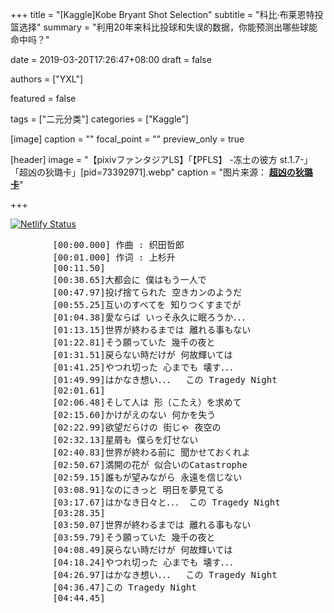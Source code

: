 +++
title = "[Kaggle]Kobe Bryant Shot Selection"
subtitle = "科比·布莱恩特投篮选择"
summary = "利用20年来科比投球和失误的数据，你能预测出哪些球能命中吗？"

date = 2019-03-20T17:26:47+08:00
draft = false

authors = ["YXL"]

featured = false

tags = ["二元分类"]
categories = ["Kaggle"]

[image]
  caption = ""
  focal_point = ""
  preview_only = true

[header]
  image = "【pixivファンタジアLS】「【PFLS】 -冻土の彼方 st.1.7-」「超凶の狄璐卡」[pid=73392971].webp"
  caption = "图片来源： [**超凶の狄璐卡**](https://www.pixiv.net/member_illust.php?mode=medium&illust_id=73392971)"

+++

[![Netlify Status](https://api.netlify.com/api/v1/badges/1008d0ba-6d9b-4a11-9b41-2326f3c096f2/deploy-status)](https://app.netlify.com/sites/yxl/deploys)

<link rel="stylesheet" href="../../../kosugi-maru.css">
<link rel="stylesheet" href="../../../css/APlayer.min.css">
<div id="aplayer">
	<pre class="aplayer-lrc-content">
        [00:00.000] 作曲 : 织田哲郎
        [00:01.000] 作词 : 上杉升
        [00:11.50]
        [00:38.65]大都会に 僕はもう一人で
        [00:47.97]投げ捨てられた 空きカンのようだ
        [00:55.25]互いのすべてを 知りつくすまでが
        [01:04.38]愛ならば いっそ永久に眠ろうか．．．
        [01:13.15]世界が終わるまでは 離れる事もない
        [01:22.81]そう願っていた 幾千の夜と
        [01:31.51]戻らない時だけが 何故輝いては
        [01:41.25]やつれ切った 心までも 壊す．．．
        [01:49.99]はかなき想い．．．  この Tragedy Night
        [02:01.61]
        [02:06.48]そして人は 形（こたえ）を求めて
        [02:15.60]かけがえのない 何かを失う
        [02:22.99]欲望だらけの 街じゃ 夜空の
        [02:32.13]星屑も 僕らを灯せない
        [02:40.83]世界が終わる前に 聞かせておくれよ
        [02:50.67]満開の花が 似合いのCatastrophe
        [02:59.15]誰もが望みながら 永遠を信じない
        [03:08.91]なのにきっと 明日を夢見てる
        [03:17.67]はかなき日々と．．． この Tragedy Night
        [03:28.35]
        [03:50.07]世界が終わるまでは 離れる事もない
        [03:59.79]そう願っていた 幾千の夜と
        [04:08.49]戻らない時だけが 何故輝いては
        [04:18.24]やつれ切った 心までも 壊す．．．
        [04:26.97]はかなき想い．．．  この Tragedy Night
        [04:36.47]この Tragedy Night
        [04:44.45]
    </pre>
</div>
<script src="../../../js/APlayer.min.js"></script>

<script>
const ap = new APlayer({
    container: document.getElementById('aplayer'),
	fixed: false,
	mini: false,
	autoplay: true,
	theme: '#b7daff',
	loop: 'all',
	order: 'list',
	preload: 'auto',
	volume: 0.8,
    audio: [{
		name: '世界が终わるまでは…',
		artist: 'WANDS',
        url: '../../../music/世界が终わるまでは…-WANDS.mp3',
		cover: '../../../music/世界が终わるまでは…-WANDS.jpg',
		mutex: true,
		listFolded: true,
    }],
	lrcType: 2,
});
</script>